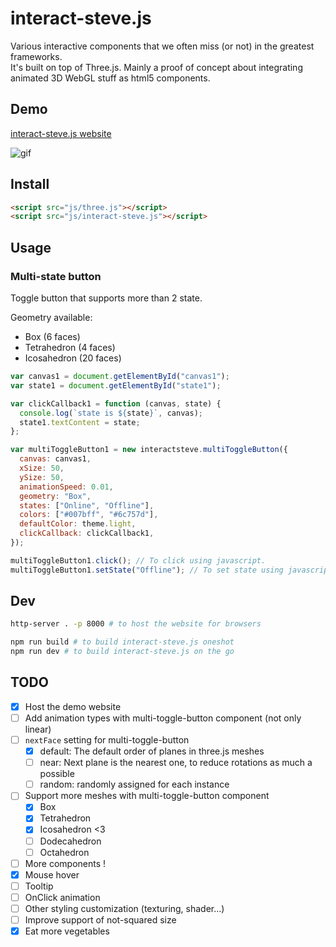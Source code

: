 # interact-steve.js

Various interactive components that we often miss (or not) in the greatest frameworks.  
It's built on top of Three.js. Mainly a proof of concept about integrating animated 3D WebGL stuff as html5 components.

## Demo

[interact-steve.js website](https://tomycesaille.github.io/interact-steve.js/index.html)

![gif](https://i.imgur.com/mZgLTsO.gif)

## Install

```html
<script src="js/three.js"></script>
<script src="js/interact-steve.js"></script>
```

## Usage

### Multi-state button

Toggle button that supports more than 2 state.

Geometry available:

- Box (6 faces)
- Tetrahedron (4 faces)
- Icosahedron (20 faces)

```javascript
var canvas1 = document.getElementById("canvas1");
var state1 = document.getElementById("state1");

var clickCallback1 = function (canvas, state) {
  console.log(`state is ${state}`, canvas);
  state1.textContent = state;
};

var multiToggleButton1 = new interactsteve.multiToggleButton({
  canvas: canvas1,
  xSize: 50,
  ySize: 50,
  animationSpeed: 0.01,
  geometry: "Box",
  states: ["Online", "Offline"],
  colors: ["#007bff", "#6c757d"],
  defaultColor: theme.light,
  clickCallback: clickCallback1,
});

multiToggleButton1.click(); // To click using javascript.
multiToggleButton1.setState("Offline"); // To set state using javascript.
```

## Dev

```bash
http-server . -p 8000 # to host the website for browsers

npm run build # to build interact-steve.js oneshot
npm run dev # to build interact-steve.js on the go
```

## TODO

- [x] Host the demo website
- [ ] Add animation types with multi-toggle-button component (not only linear)
- [ ] `nextFace` setting for multi-toggle-button
  - [x] default: The default order of planes in three.js meshes
  - [ ] near: Next plane is the nearest one, to reduce rotations as much a possible
  - [ ] random: randomly assigned for each instance
- [ ] Support more meshes with multi-toggle-button component
  - [x] Box
  - [x] Tetrahedron
  - [x] Icosahedron <3
  - [ ] Dodecahedron
  - [ ] Octahedron
- [ ] More components !
- [x] Mouse hover
- [ ] Tooltip
- [ ] OnClick animation
- [ ] Other styling customization (texturing, shader...)
- [ ] Improve support of not-squared size
- [x] Eat more vegetables
